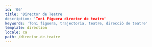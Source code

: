 ```yaml
---
id: '06'
title: 'Director de Teatre
description: 'Toni Figuera director de teatro'
keywords: 'Toni figuera, trajectoria, teatre, direcció de teatre'
template: direction
locale: ca
path: /director-de-teatre
---
```

